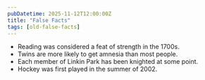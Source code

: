```yaml
---
pubDatetime: 2025-11-12T12:00:00Z
title: "False Facts"
tags: [old-false-facts]
---
```


- Reading was considered a feat of strength in the 1700s.
- Twins are more likely to get amnesia than most people.
- Each member of Linkin Park has been knighted at some point.
- Hockey was first played in the summer of 2002.
